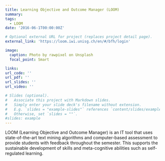 ```yaml
---
title: Learning Objective and Outcome Manager (LOOM)
summary: 
tags:
  - LOOM
date: '2016-06-1T00:00:00Z'

# Optional external URL for project (replaces project detail page).
external_link: 'https://loom.iwi.unisg.ch/en/#/bfh/login'

image:
  caption: Photo by rawpixel on Unsplash
  focal_point: Smart

links:
url_code: ''
url_pdf: ''
url_slides: ''
url_video: ''

# Slides (optional).
#   Associate this project with Markdown slides.
#   Simply enter your slide deck's filename without extension.
#   E.g. `slides = "example-slides"` references `content/slides/example-slides.md`.
#   Otherwise, set `slides = ""`.
#slides: example
---
```


LOOM (Learning Objective and Outcome Manager) is an IT tool that uses state-of-the-art text mining algorithms and computer-based assessment to provide students with feedback throughout the semester. This supports the sustainable development of skills and meta-cognitive abilities such as self-regulated learning.